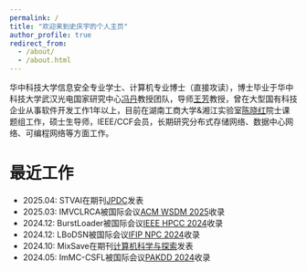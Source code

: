 ```yaml
---
permalink: /
title: "欢迎来到史庆宇的个人主页"
author_profile: true
redirect_from: 
  - /about/
  - /about.html
---
```


华中科技大学信息安全专业学士、计算机专业博士（直接攻读），博士毕业于华中科技大学武汉光电国家研究中心[冯丹](http://faculty.hust.edu.cn/dfeng/)教授团队，导师[王芳](http://faculty.hust.edu.cn/wangfang16/)教授，曾在大型国有科技企业从事软件开发工作1年以上，目前在湖南工商大学&湘江实验室[陈晓红](https://ysg.ckcest.cn/html/details/8038/index.html)院士课题组工作，硕士生导师，IEEE/CCF会员，长期研究分布式存储网络、数据中心网络、可编程网络等方面工作。

最近工作
======
+ 2025.04: STVAI在期刊[JPDC](https://www.sciencedirect.com/science/article/abs/pii/S0743731525000462)发表
+ 2025.03: IMVCLRCA被国际会议[ACM WSDM 2025](https://www.wsdm-conference.org/2025/)收录
+ 2024.12: BurstLoader被国际会议[IEEE HPCC 2024](http://www.ieee-hust-ncc.org/2024/HPCC/)收录
+ 2024.12: LBoDSN被国际会议[IFIP NPC 2024](https://www.npc-conference.com/#/npc2024)收录
+ 2024.10: MixSave在期刊[计算机科学与探索](http://fcst.ceaj.org/CN/1673-9418/home.shtml)发表
+ 2024.05: ImMC-CSFL被国际会议[PAKDD 2024](https://pakdd2024.org/)收录
